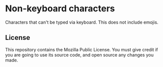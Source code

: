 # Non-keyboard characters

Characters that can't be typed via keyboard. This does not include emojis.

## License

This repository contains the Mozilla Public License. You must give credit if you are going to use its source code, and open source any changes you made.